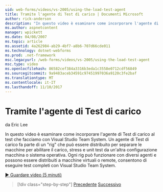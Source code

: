 ```yaml
---
uid: web-forms/videos/vs-2005/using-the-load-test-agent
title: Tramite l'agente di Test di carico | Documenti Microsoft
author: rick-anderson
description: "In questo video è esaminare come incorporare l'agente di Test di carico al test che facciamo con Visual Studio Team System. Un agente di Test di carico fa parte di un '..."
ms.author: aspnetcontent
manager: wpickett
ms.date: 04/08/2007
ms.topic: article
ms.assetid: 4a262984-ab29-4bf7-a8b6-707d66cde011
ms.technology: dotnet-webforms
ms.prod: .net-framework
msc.legacyurl: /web-forms/videos/vs-2005/using-the-load-test-agent
msc.type: video
ms.openlocfilehash: 86582cef384a3316b3eda1c3558e0712cdf56849
ms.sourcegitcommit: 9a9483aceb34591c97451997036a9120c3fe2baf
ms.translationtype: MT
ms.contentlocale: it-IT
ms.lasthandoff: 11/10/2017
---
```

<a name="using-the-load-test-agent"></a>Tramite l'agente di Test di carico
====================
da Eric Lee

In questo video è esaminare come incorporare l'agente di Test di carico al test che facciamo con Visual Studio Team System. Un agente di Test di carico fa parte di un "rig" che può essere distribuito per separare le macchine per abilitare il carico, stress e unit test da un'altra configurazione macchina o sistema operativa. Ogni rig può funzionare con diversi agenti e possono essere distribuiti a macchine virtuali o remote, consentono di eseguire test completi con Visual Studio Team System.

[&#9654; Guardare video (5 minuti)](https://channel9.msdn.com/Blogs/ASP-NET-Site-Videos/using-the-load-test-agent)

>[!div class="step-by-step"]
[Precedente](the-effects-of-caching.md)
[Successivo](the-effects-of-viewstate.md)
